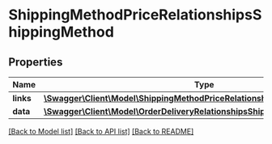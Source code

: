 # ShippingMethodPriceRelationshipsShippingMethod

## Properties
Name | Type | Description | Notes
------------ | ------------- | ------------- | -------------
**links** | [**\Swagger\Client\Model\ShippingMethodPriceRelationshipsShippingMethodLinks**](ShippingMethodPriceRelationshipsShippingMethodLinks.md) |  | [optional] 
**data** | [**\Swagger\Client\Model\OrderDeliveryRelationshipsShippingMethodData**](OrderDeliveryRelationshipsShippingMethodData.md) |  | [optional] 

[[Back to Model list]](../../README.md#documentation-for-models) [[Back to API list]](../../README.md#documentation-for-api-endpoints) [[Back to README]](../../README.md)


